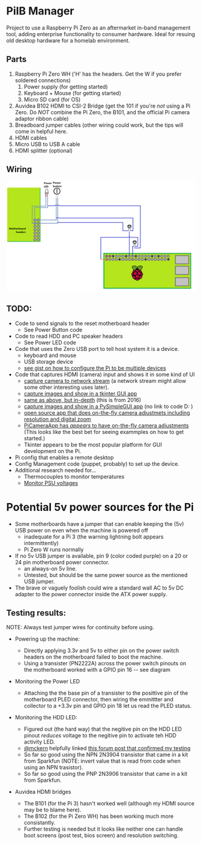 # PiIB Manager
Project to use a Raspberry Pi Zero as an aftermarket in-band management tool, adding enterprise functionality to consumer hardware. Ideal for resuing old desktop hardware for a homelab environment.

## Parts
1. Raspberry Pi Zero WH ('H' has the headers. Get the W if you prefer soldered connections)
    1. Power supply (for getting started)
    1. Keyboard + Mouse (for getting started)
    1. Micro SD card (for OS)
1. Auvidea B102 HDMI to CSI-2 Bridge (get the 101 if you're _not_ using a Pi Zero. Do _*NOT*_ combine the Pi Zero, the B101, and the official Pi camera adaptor ribbon cable)
1. Breadboard jumper cables (other wiring could work, but the tips will come in helpful here.
1. HDMI cables
1. Micro USB to USB A cable
1. HDMI splitter (optional)

## Wiring
![ alt text](https://github.com/dev-dull/PiIB-Manager/blob/master/images/diagrams/piib.png?raw=true "Wiring diagram")

## TODO:
- Code to send signals to the reset motherboard header
    - See Power Button code
- Code to read HDD and PC speaker headers
    - See Power LED code
- Code that uses the Zero USB port to tell host system it is a device.
    - keyboard and mouse
    - USB storage device
    - [see gist on how to configure the Pi to be multiple devices](https://gist.github.com/gbaman/50b6cca61dd1c3f88f41)
- Code that captures HDMI (camera) input and shows it in some kind of UI
    - [capture camera to network stream](https://picamera.readthedocs.io/en/release-1.13/recipes1.html#capturing-to-a-network-stream) (a network stream might allow some other interesting uses later).
    - [capture images and show in a tkinter GUI app](https://stackoverflow.com/questions/16366857/show-webcam-sequence-tkinter)
    - [same as above, but in-depth](https://www.pyimagesearch.com/2016/05/30/displaying-a-video-feed-with-opencv-and-tkinter/) (this is from 2016)
    - [capture images and show in a PySimpleGUI app](https://www.youtube.com/watch?v=-Dp2_X9q7GU) (no link to code D: )
    - [open source app that does on-the-fly camera adjustmets including resolution and digital zoom](https://github.com/amchagas/Flypi)
    - [PiCameraApp has _appears_ to have on-the-fly camera adjustments](https://github.com/Billwilliams1952/PiCameraApp) (This looks like the best bet for seeing exammples on how to get started.)
    - Tkinter appears to be the most popular platform for GUI development on the Pi.
- Pi config that enables a remote desktop
- Config Management code (puppet, probably) to set up the device.
- Additional research needed for...
    - Thermocouples to monitor temperatures
    - [Monitor PSU voltages](https://www.raspberrypi.org/forums/viewtopic.php?t=57480)

# Potential 5v power sources for the Pi
- Some motherboards have a jumper that can enable keeping the (5v) USB power on even when the machine is powered off
    - inadequate for a Pi 3 (the warning lightning bolt appears intermittently)
    - Pi Zero W runs normally
- If no 5v USB jumper is available, pin 9 (color coded purple) on a 20 or 24 pin motherboard power connector.
    - an always-on 5v line.
    - Untested, but should be the same power source as the mentioned USB jumper.
- The brave or vaguely foolish could wire a standard wall AC to 5v DC adapter to the power connector inside the ATX power supply.

## Testing results:
NOTE: Always test jumper wires for continuity before using.

- Powering up the machine:
    - Directly applying 3.3v and 5v to either pin on the power switch headers on the motherboard failed to boot the machine.
    - Using a transister (PN2222A) across the power switch pinouts on the motherboard worked with a GPIO pin 16 -- see diagram

- Monitoring the Power LED
    - Attaching the the base pin of a transister to the posittive pin of the motherboard PLED connector, then wiring the emmittter and collector to a +3.3v pin and GPIO pin 18 let us read the PLED status.

- Monitoring the HDD LED:
    - Figured out (the hard way) that the negitive pin on the HDD LED pinout _reduces_ voltage to the negitive pin to activate teh HDD activity LED.
    - [@mckern](https://github.com/mckern) helpfully linked [this forum post that confirmed my testing](htttps://forum.allaboutcircuits.com/threads/pc-hard-drive-activity-led.69991/)
    - So far so good using the NPN 2N3904 transistor that came in a kit from Sparkfun (NOTE: invert value that is read from code when using an NPN trasistor).
    - So far so good using the PNP 2N3906 transistor that came in a kit from Sparkfun.

- Auvidea HDMI bridges
    - The B101 (for the Pi 3) hasn't worked well (although my HDMI source may be to blame here).
    - The B102 (for the Pi Zero WH) has been working much more consistantly.
    - Further testing is needed but it looks like neither one can handle boot screens (post test, bios screen) and resolution switching.
